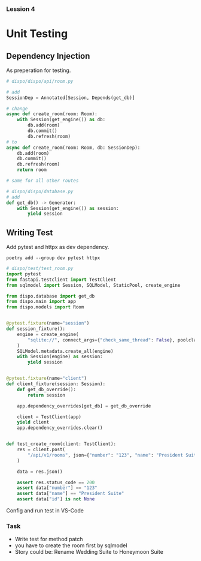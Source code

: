 ### Lession 4

# Unit Testing

## Dependency Injection

As preperation for testing.

```python
# dispo/dispo/api/room.py

# add
SessionDep = Annotated[Session, Depends(get_db)]

# change
async def create_room(room: Room):
    with Session(get_engine()) as db:
        db.add(room)
        db.commit()
        db.refresh(room)
# to
async def create_room(room: Room, db: SessionDep):
    db.add(room)
    db.commit()
    db.refresh(room)
    return room

# same for all other routes

```

```python
# dispo/dispo/database.py
# add
def get_db() -> Generator:
    with Session(get_engine()) as session:
        yield session
```

## Writing Test

Add pytest and httpx as dev dependency.

`poetry add --group dev pytest httpx`

```python
# dispo/test/test_room.py
import pytest
from fastapi.testclient import TestClient
from sqlmodel import Session, SQLModel, StaticPool, create_engine

from dispo.database import get_db
from dispo.main import app
from dispo.models import Room


@pytest.fixture(name="session")
def session_fixture():
    engine = create_engine(
        "sqlite://", connect_args={"check_same_thread": False}, poolclass=StaticPool
    )
    SQLModel.metadata.create_all(engine)
    with Session(engine) as session:
        yield session


@pytest.fixture(name="client")
def client_fixture(session: Session):
    def get_db_override():
        return session

    app.dependency_overrides[get_db] = get_db_override

    client = TestClient(app)
    yield client
    app.dependency_overrides.clear()


def test_create_room(client: TestClient):
    res = client.post(
        "/api/v1/rooms", json={"number": "123", "name": "President Suite"}
    )

    data = res.json()

    assert res.status_code == 200
    assert data["number"] == "123"
    assert data["name"] == "President Suite"
    assert data["id"] is not None


```

Config and run test in VS-Code

### Task

- Write test for method patch
- you have to create the room first by sqlmodel
- Story could be: Rename Wedding Suite to Honeymoon Suite


